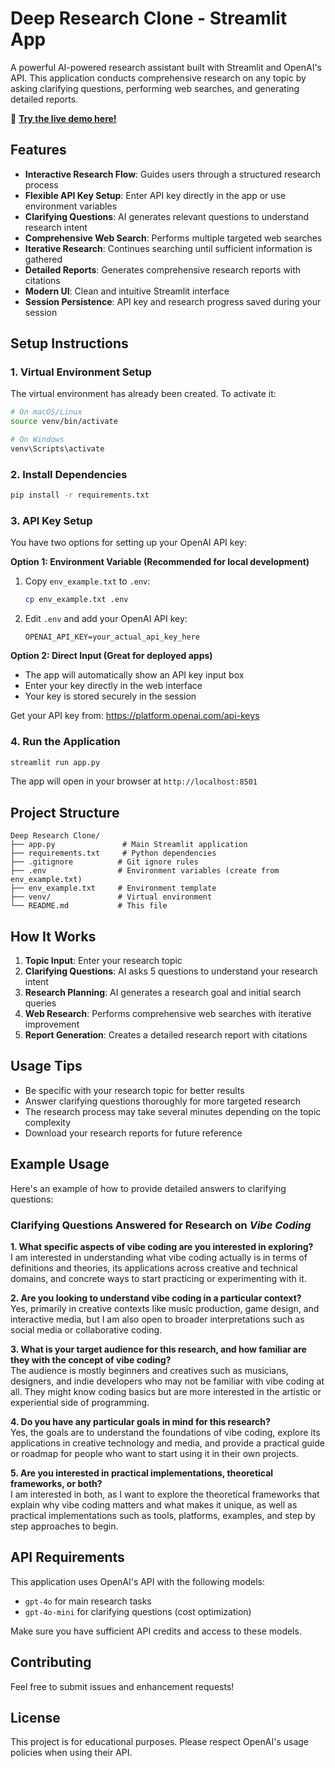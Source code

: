 # Deep Research Clone - Streamlit App

A powerful AI-powered research assistant built with Streamlit and OpenAI's API. This application conducts comprehensive research on any topic by asking clarifying questions, performing web searches, and generating detailed reports.

🚀 **[Try the live demo here!](https://deep-research-gilbert.streamlit.app/)**

## Features

- **Interactive Research Flow**: Guides users through a structured research process
- **Flexible API Key Setup**: Enter API key directly in the app or use environment variables
- **Clarifying Questions**: AI generates relevant questions to understand research intent
- **Comprehensive Web Search**: Performs multiple targeted web searches
- **Iterative Research**: Continues searching until sufficient information is gathered
- **Detailed Reports**: Generates comprehensive research reports with citations
- **Modern UI**: Clean and intuitive Streamlit interface
- **Session Persistence**: API key and research progress saved during your session

## Setup Instructions

### 1. Virtual Environment Setup

The virtual environment has already been created. To activate it:

```bash
# On macOS/Linux
source venv/bin/activate

# On Windows
venv\Scripts\activate
```

### 2. Install Dependencies

```bash
pip install -r requirements.txt
```

### 3. API Key Setup

You have two options for setting up your OpenAI API key:

**Option 1: Environment Variable (Recommended for local development)**
1. Copy `env_example.txt` to `.env`:
   ```bash
   cp env_example.txt .env
   ```
2. Edit `.env` and add your OpenAI API key:
   ```
   OPENAI_API_KEY=your_actual_api_key_here
   ```

**Option 2: Direct Input (Great for deployed apps)**
- The app will automatically show an API key input box
- Enter your key directly in the web interface
- Your key is stored securely in the session

Get your API key from: https://platform.openai.com/api-keys

### 4. Run the Application

```bash
streamlit run app.py
```

The app will open in your browser at `http://localhost:8501`

## Project Structure

```
Deep Research Clone/
├── app.py               # Main Streamlit application
├── requirements.txt     # Python dependencies
├── .gitignore          # Git ignore rules
├── .env                # Environment variables (create from env_example.txt)
├── env_example.txt     # Environment template
├── venv/               # Virtual environment
└── README.md           # This file
```

## How It Works

1. **Topic Input**: Enter your research topic
2. **Clarifying Questions**: AI asks 5 questions to understand your research intent
3. **Research Planning**: AI generates a research goal and initial search queries
4. **Web Research**: Performs comprehensive web searches with iterative improvement
5. **Report Generation**: Creates a detailed research report with citations

## Usage Tips

- Be specific with your research topic for better results
- Answer clarifying questions thoroughly for more targeted research
- The research process may take several minutes depending on the topic complexity
- Download your research reports for future reference

## Example Usage

Here's an example of how to provide detailed answers to clarifying questions:

### Clarifying Questions Answered for Research on *Vibe Coding*

**1. What specific aspects of vibe coding are you interested in exploring?**  
I am interested in understanding what vibe coding actually is in terms of definitions and theories, its applications across creative and technical domains, and concrete ways to start practicing or experimenting with it.  

**2. Are you looking to understand vibe coding in a particular context?**  
Yes, primarily in creative contexts like music production, game design, and interactive media, but I am also open to broader interpretations such as social media or collaborative coding.  

**3. What is your target audience for this research, and how familiar are they with the concept of vibe coding?**  
The audience is mostly beginners and creatives such as musicians, designers, and indie developers who may not be familiar with vibe coding at all. They might know coding basics but are more interested in the artistic or experiential side of programming.  

**4. Do you have any particular goals in mind for this research?**  
Yes, the goals are to understand the foundations of vibe coding, explore its applications in creative technology and media, and provide a practical guide or roadmap for people who want to start using it in their own projects.  

**5. Are you interested in practical implementations, theoretical frameworks, or both?**  
I am interested in both, as I want to explore the theoretical frameworks that explain why vibe coding matters and what makes it unique, as well as practical implementations such as tools, platforms, examples, and step by step approaches to begin.

## API Requirements

This application uses OpenAI's API with the following models:
- `gpt-4o` for main research tasks
- `gpt-4o-mini` for clarifying questions (cost optimization)

Make sure you have sufficient API credits and access to these models.

## Contributing

Feel free to submit issues and enhancement requests!

## License

This project is for educational purposes. Please respect OpenAI's usage policies when using their API.
